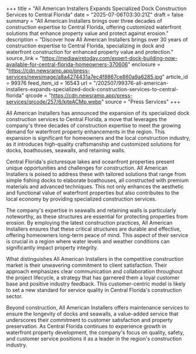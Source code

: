 +++
title = "All American Installers Expands Specialized Dock Construction Services to Central Florida"
date = "2025-07-06T03:30:21Z"
draft = false
summary = "All American Installers brings over three decades of construction expertise to Central Florida, offering customized waterfront solutions that enhance property value and protect against erosion."
description = "Discover how All American Installers brings over 30 years of construction expertise to Central Florida, specializing in dock and waterfront construction for enhanced property value and protection."
source_link = "https://mediawiretoday.com/expert-dock-building-now-available-for-central-florida-homeowners-370606"
enclosure = "https://cdn.newsramp.app/press-services/newsimage/a8a4274431a7ec4f8867ce860a9a6285.jpg"
article_id = 99376
feed_item_id = 16543
url = "/202507/99376-all-american-installers-expands-specialized-dock-construction-services-to-central-florida"
qrcode = "https://cdn.newsramp.app/press-services/qrcode/257/6/kiteACMp.webp"
source = "Press Services"
+++

<p>All American Installers has announced the expansion of its specialized dock construction services to Central Florida, a move that leverages the company's three decades of construction expertise to meet the growing demand for waterfront property enhancements in the region. This expansion is significant for homeowners and the local construction industry, as it introduces high-quality craftsmanship and customized solutions for docks, boathouses, seawalls, and retaining walls.</p><p>Central Florida's picturesque lakes and oceanfront properties present unique opportunities and challenges for construction. All American Installers is poised to address these with tailored solutions that range from simple fishing docks to elaborate boathouses, all constructed with premium materials and advanced techniques. This not only enhances the aesthetic and functional value of waterfront properties but also contributes to the local economy by providing specialized construction services.</p><p>The company's expertise in seawalls and retaining walls is particularly noteworthy, as these structures are essential for protecting properties from erosion. By employing the latest construction practices, All American Installers ensures that these critical structures are durable and effective, offering homeowners long-term peace of mind. This aspect of their service is crucial in a region where water levels and weather conditions can significantly impact property integrity.</p><p>What distinguishes All American Installers in the competitive construction market is their unwavering commitment to client satisfaction. Their approach emphasizes clear communication and collaboration throughout the project lifecycle, a strategy that has garnered them a loyal customer base and positive industry feedback. This customer-centric model is likely to set a new standard for service quality in Central Florida's construction sector.</p><p>Beyond construction, All American Installers offers maintenance services to ensure the longevity of docks and seawalls, a value-added service that underscores their commitment to customer satisfaction and property preservation. As Central Florida continues to experience growth in waterfront property development, the company's focus on quality, safety, and customer service positions it as a leader in the region's construction industry.</p>
